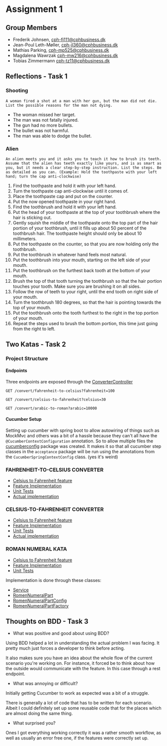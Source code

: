 # Assignment 1

## Group Members

- Frederik Johnsen, cph-fj111@cphbusiness.dk
- Jean-Poul Leth-Møller, cph-jl360@cphbusiness.dk
- Mathias Parking, cph-mp525@cphbusiness.dk
- Magdalena Wawrzak cph-mw216@cphbusiness.dk
- Tobias Zimmermann cph-tz11@cphbusiness.dk

## Reflections - Task 1

### Shooting

`A woman fired a shot at a man with her gun, but the man did not die. List the possible reasons for the man not dying.`

- The woman missed her target.
- The man was not fatally injured.
- The gun had no more bullets.
- The bullet was not harmful.
- The man was able to dodge the bullet.

### Alien

`An alien meets you and it asks you to teach it how to brush its teeth. Assume that the alien has teeth exactly like yours, and is as smart as you, but it needs a clear step-by-step instruction. List the steps. Be as detailed as you can. (Example: Hold the toothpaste with your left hand; turn the cap anti-clockwise)`

1. Find the toothpaste and hold it with your left hand.
2. Turn the toothpaste cap anti-clockwise until it comes of.
3. Place the toothpaste cap and put on the counter.
4. Put the now opened toothpaste in your right hand.
5. Find the toothbrush and hold it with your left hand.
6. Put the head of your toothpaste at the top of your toothbrush where the hair is sticking out.
7. Gently squish the middle of the toothpaste onto the top part of the hair portion of your toothbrush, until it fills
   up about 50 percent of the toothbrush hair. The toothpaste height should only be about 10 millimeters.
8. Put the toothpaste on the counter, so that you are now holding only the toothbrush.
9. Put the toothbrush in whatever hand feels most natural.
10. Put the toothbrush into your mouth, starting on the left side of your mouth.
11. Put the toothbrush on the furthest back tooth at the bottom of your mouth.
12. Brush the top of that tooth turning the toothbrush so that the hair portion touches your tooth. Make sure you are
    brushing it on all sides.
13. Follow the row of teeth to your right, until the end tooth on right side of your mouth.
14. Turn the toothbrush 180 degrees, so that the hair is pointing towards the top of your mouth.
15. Put the toothbrush onto the tooth furthest to the right in the top portion of your mouth.
16. Repeat the steps used to brush the bottom portion, this time just going from the right to left.

## Two Katas - Task 2

### Project Structure

#### Endpoints

Three endpoints are exposed through
the [ConverterController](src/main/java/io/github/tobiasz/testola1/controller/ConverterController.java)

```http request
GET /convert/fahrenheit-to-celsius?fahrenheit=100
```

```http request
GET /convert/celsius-to-fahrenheit?celsius=30
```

```http request
GET /convert/arabic-to-roman?arabic=10000
```

#### Cucumber Setup

Setting up cucumber with spring boot to allow autowiring of things such as MockMvc and others was a bit of a hassle
because they can't all have the `@CucumberContextConfiguration` annotation. So to allow multiple files
the [cucumberconfig](src/test/java/io/github/tobiasz/testola1/acceptance/cucumberconfig) package was created. It makes
it so that all cucumber step classes in the `acceptance` package will be run using the annotations from
the `CucumberSpringContextConfig` class. (yes it's weird)

### FAHRENHEIT-TO-CELSIUS CONVERTER

- [Celsius to Fahrenheit feature](src/test/resources/features/fahrenheit-to-celsius.feature)
- [Feature Implementation](src/test/java/io/github/tobiasz/testola1/acceptance/FahrenheitToCelsiusAcceptanceTest.java)
- [Unit Tests](src/test/java/io/github/tobiasz/testola1/service/FahrenheitToCelsiusConverterServiceTest.java)
- [Actual implementation](src/main/java/io/github/tobiasz/testola1/service/ConverterService.java)

### CELSIUS-TO-FAHRENHEIT CONVERTER

- [Celsius to Fahrenheit feature](src/test/resources/features/celsius-to-fahrenheit.feature)
- [Feature Implementation](src/test/java/io/github/tobiasz/testola1/acceptance/CelsiusToFahrenheitAcceptanceTest.java)
- [Unit Tests](src/test/java/io/github/tobiasz/testola1/service/CelsiusToFahrenheitConverterServiceTest.java)
- [Actual implementation](src/main/java/io/github/tobiasz/testola1/service/ConverterService.java)

### ROMAN NUMERAL KATA

- [Celsius to Fahrenheit feature](src/test/resources/features/arabic-to-roman.feature)
- [Feature Implementation](src/test/java/io/github/tobiasz/testola1/acceptance/ArabicToRomanAcceptanceTest.java)
- [Unit Tests](src/test/java/io/github/tobiasz/testola1/service/ArabicToRomanConverterServiceTest.java)

Implementation is done through these classes:

- [Service](src/main/java/io/github/tobiasz/testola1/service/ConverterService.java)
- [RomenNumeralPart](src/main/java/io/github/tobiasz/testola1/config/RomenNumeralPart.java)
- [RomenNumeralPartConfig](src/main/java/io/github/tobiasz/testola1/config/RomenNumeralPartConfig.java)
- [RomenNumeralPartFactory](src/main/java/io/github/tobiasz/testola1/factory/RomenNumeralPartFactory.java)

## Thoughts on BDD - Task 3

- What was positive and good about using BDD?

Using BDD helped a lot in understanding the actual problem I was facing. It pretty much just forces a developer to think
before acting.

It also makes sure you have an idea about the whole flow of the current scenario you're working on. For instance, it
forced be to think about how the outside would communicate with the feature. In this case through a rest endpoint.

- What was annoying or difficult?

Initially getting Cucumber to work as expected was a bit of a struggle.

There is generally a lot of code that has to be written for each scenario. Albeit I could definitely set up some
reusable
code that for the places which are almost doing the same thing.

- What surprised you?

Ones I got everything working correctly it was a rather smooth workflow, as well as usually an error free one, if the
features were correctly set up.
